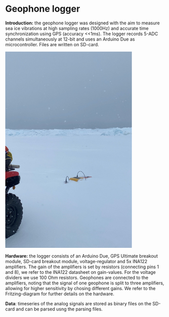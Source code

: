 # Geophone logger
**Introduction:** the geophone logger was designed with the aim to measure sea ice vibrations at high sampling rates (1000Hz) and accurate time synchronization using GPS (accuracy <<1ms). The logger records 5-ADC channels simultaneously at 12-bit and uses an Arduino Due as microcontroller. Files are written on SD-card.

<img src="https://github.com/jvoermans/Geophone_Logger/blob/main/Hardware/Photos/Picture3.jpg" width="400" />

**Hardware:** the logger consists of an Arduino Due, GPS Ultimate breakout module, SD-card breakout module, voltage-regulator and 5x INA122 amplifiers. The gain of the amplifiers is set by resistors (connecting pins 1 and 8), we refer to the INA122 datasheet on gain-values. For the voltage dividers we use 100 Ohm resistors. Geophones are connected to the amplifiers, noting that the signal of one geophone is split to three amplifiers, allowing for higher sensitivity by chosing different gains. We refer to the Fritzing-diagram for further details on the hardware.

**Data**: timeseries of the analog signals are stored as binary files on the SD-card and can be parsed usng the parsing files.
